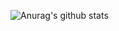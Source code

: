 <script id="asciicast-147864" src="https://asciinema.org/a/147864.js" async></script>

![Anurag's github stats](https://github-readme-stats.vercel.app/api?username=qzwlinux&theme=radical&show_icons=true)
